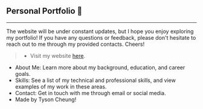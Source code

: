 ## Personal Portfolio 🎨
---
The website will be under constant updates, but I hope you enjoy exploring my portfolio! If you have any questions or feedback, please don't hesitate to reach out to me through my provided contacts. Cheers!

> - Visit my website [here](https://ibskhan.github.io/).
* About Me: Learn more about my background, education, and career goals.  
* Skills: See a list of my technical and professional skills, and view examples of my work in these areas.
* Contact: Get in touch with me through email or social media.
* Made by Tyson Cheung!
